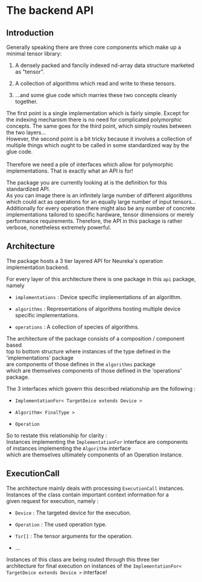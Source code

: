 
# The backend API #

## Introduction ##

Generally speaking there are three core
components which make up a minimal tensor library:

1. A densely packed and fancily indexed nd-array data structure marketed as "tensor".

2. A collection of algorithms which read and write to these tensors.

3. ...and some glue code which marries these two concepts cleanly together. 

The first point is a single implementation which is fairly simple.
Except for the indexing mechanism there is no need for complicated polymorphic concepts.
The same goes for the third point, which simply routes between the two layers...<br>
However, the second point is a bit tricky because
it involves a collection of multiple things which ought
to be called in some standardized way by the glue code. <br>
<br>
Therefore we need a pile of interfaces which allow
for polymorphic implementations.
That is exactly what an API is for! <br>

The package you are currently looking at is the 
definition for this standardized API.<br>
As you can image there is an infinitely large
number of different algorithms which could act as 
operations for an equally large number of input tensors... <br>
Additionally for every operation there might also 
be any number of concrete implementations tailored to specific
hardware, tensor dimensions or merely performance requirements.
Therefore, the API in this package is rather verbose,
nonetheless extremely powerful.

## Architecture ## 

The package hosts a 3 tier layered API
for Neureka's operation implementation backend.

For every layer of this architecture there is one package
in this `api` package, namely <br>

- `implementations` : Device specific implementations of an algorithm.

- `algorithms` : Representations of algorithms hosting multiple device specific implementations.

- `operations` : A collection of species of algorithms.

The architecture of the package consists of a composition / component based <br>
top to bottom structure where instances of the type defined in the 'implementations' package <br>
are components of those defines in the `algorithms` package <br>
which are themselves components of those defined in the 'operations' package. <br>

The 3 interfaces which govern this described relationship are the following :

- `ImplementationFor< TargetDeice extends Device >`

- `Algorithm< FinalType >`

- `Operation`

So to restate this relationship for clarity : <br>
Instances implementing the `ImplementationFor` interface are components <br>
of instances implementing the `Algorithm` interface <br>
which are themselves ultimately components of an Operation instance. <br>

## ExecutionCall ##

The architecture mainly deals with processing `ExecutionCall` instances. <br>
Instances of the class contain important context information for a <br>
given request for execution, namely : <br>

- `Device` : The targeted device for the execution.

- `Operation` : The used operation type.

- `Tsr[]` : The tensor arguments for the operation.

- ... 

Instances of this class are being routed through this three tier <br>
architecture for final execution on instances of the `ImplementationFor< TargetDeice extends Device >` interface! <br>



